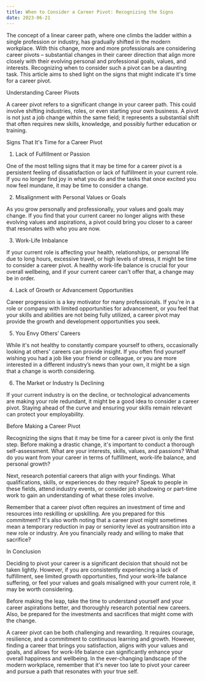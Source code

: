 ```yaml
---
title: When to Consider a Career Pivot: Recognizing the Signs
date: 2023-06-21
---
```

The concept of a linear career path, where one climbs the ladder within a single profession or industry, has gradually shifted in the modern workplace. With this change, more and more professionals are considering career pivots – substantial changes in their career direction that align more closely with their evolving personal and professional goals, values, and interests. Recognizing when to consider such a pivot can be a daunting task. This article aims to shed light on the signs that might indicate it's time for a career pivot.

Understanding Career Pivots

A career pivot refers to a significant change in your career path. This could involve shifting industries, roles, or even starting your own business. A pivot is not just a job change within the same field; it represents a substantial shift that often requires new skills, knowledge, and possibly further education or training.

Signs That It's Time for a Career Pivot

1. Lack of Fulfillment or Passion

One of the most telling signs that it may be time for a career pivot is a persistent feeling of dissatisfaction or lack of fulfillment in your current role. If you no longer find joy in what you do and the tasks that once excited you now feel mundane, it may be time to consider a change.

2. Misalignment with Personal Values or Goals

As you grow personally and professionally, your values and goals may change. If you find that your current career no longer aligns with these evolving values and aspirations, a pivot could bring you closer to a career that resonates with who you are now.

3. Work-Life Imbalance

If your current role is affecting your health, relationships, or personal life due to long hours, excessive travel, or high levels of stress, it might be time to consider a career pivot. A healthy work-life balance is crucial for your overall wellbeing, and if your current career can't offer that, a change may be in order.

4. Lack of Growth or Advancement Opportunities

Career progression is a key motivator for many professionals. If you're in a role or company with limited opportunities for advancement, or you feel that your skills and abilities are not being fully utilized, a career pivot may provide the growth and development opportunities you seek.

5. You Envy Others’ Careers

While it's not healthy to constantly compare yourself to others, occasionally looking at others' careers can provide insight. If you often find yourself wishing you had a job like your friend or colleague, or you are more interested in a different industry’s news than your own, it might be a sign that a change is worth considering.

6. The Market or Industry Is Declining

If your current industry is on the decline, or technological advancements are making your role redundant, it might be a good idea to consider a career pivot. Staying ahead of the curve and ensuring your skills remain relevant can protect your employability.

Before Making a Career Pivot

Recognizing the signs that it may be time for a career pivot is only the first step. Before making a drastic change, it's important to conduct a thorough self-assessment. What are your interests, skills, values, and passions? What do you want from your career in terms of fulfillment, work-life balance, and personal growth?

Next, research potential careers that align with your findings. What qualifications, skills, or experiences do they require? Speak to people in these fields, attend industry events, or consider job shadowing or part-time work to gain an understanding of what these roles involve.

Remember that a career pivot often requires an investment of time and resources into reskilling or upskilling. Are you prepared for this commitment? It's also worth noting that a career pivot might sometimes mean a temporary reduction in pay or seniority level as youtransition into a new role or industry. Are you financially ready and willing to make that sacrifice?

In Conclusion

Deciding to pivot your career is a significant decision that should not be taken lightly. However, if you are consistently experiencing a lack of fulfillment, see limited growth opportunities, find your work-life balance suffering, or feel your values and goals misaligned with your current role, it may be worth considering.

Before making the leap, take the time to understand yourself and your career aspirations better, and thoroughly research potential new careers. Also, be prepared for the investments and sacrifices that might come with the change.

A career pivot can be both challenging and rewarding. It requires courage, resilience, and a commitment to continuous learning and growth. However, finding a career that brings you satisfaction, aligns with your values and goals, and allows for work-life balance can significantly enhance your overall happiness and wellbeing. In the ever-changing landscape of the modern workplace, remember that it's never too late to pivot your career and pursue a path that resonates with your true self.